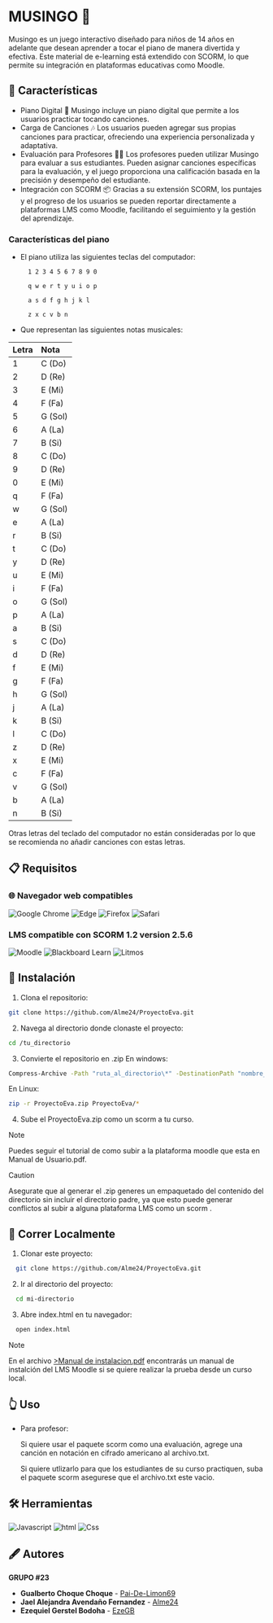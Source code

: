 # MUSINGO 🐧

Musingo es un juego interactivo diseñado para niños de 14 años en adelante que desean aprender a tocar el piano de manera divertida y efectiva. Este material de e-learning está extendido con SCORM, lo que permite su integración en plataformas educativas como Moodle.

## 📝 Características
* Piano Digital 🎹 Musingo incluye un piano digital que permite a los usuarios   practicar tocando canciones.
* Carga de Canciones 🎶 Los usuarios pueden agregar sus propias canciones para practicar, ofreciendo una experiencia personalizada y adaptativa.
* Evaluación para Profesores 🧑‍🏫 Los profesores pueden utilizar Musingo para evaluar a sus estudiantes. Pueden asignar canciones específicas para la evaluación, y el juego proporciona una calificación basada en la precisión y desempeño del estudiante.
* Integración con SCORM 📦 Gracias a su extensión SCORM, los puntajes y el progreso de los usuarios se pueden reportar directamente a plataformas LMS como Moodle, facilitando el seguimiento y la gestión del aprendizaje.
### Características del piano
* El piano utiliza las siguientes teclas del computador:

        1 2 3 4 5 6 7 8 9 0

        q w e r t y u i o p 

        a s d f g h j k l

        z x c v b n 
* Que representan las siguientes notas musicales:

| Letra | Nota   |
| :---- | :----- |
| 1     | C (Do) |
| 2     | D (Re) |
| 3     | E (Mi) |
| 4     | F (Fa) |
| 5     | G (Sol)|
| 6     | A (La) |
| 7     | B (Si) |
| 8     | C (Do) |
| 9     | D (Re) |
| 0     | E (Mi) |
| q     | F (Fa) |
| w     | G (Sol)|
| e     | A (La) |
| r     | B (Si) |
| t     | C (Do) |
| y     | D (Re) |
| u     | E (Mi) |
| i     | F (Fa) |
| o     | G (Sol)|
| p     | A (La) |
| a     | B (Si) |
| s     | C (Do) |
| d     | D (Re) |
| f     | E (Mi) |
| g     | F (Fa) |
| h     | G (Sol)|
| j     | A (La) |
| k     | B (Si) |
| l     | C (Do) |
| z     | D (Re) |
| x     | E (Mi) |
| c     | F (Fa) |
| v     | G (Sol)|
| b     | A (La) |
| n     | B (Si) |


Otras letras del teclado del computador no están consideradas por lo que se recomienda no añadir canciones con estas letras.
## 📋 Requisitos 
### 🌐 Navegador web compatibles 
![Google Chrome](https://img.shields.io/badge/Google%20Chrome-4285F4?style=for-the-badge&logo=GoogleChrome&logoColor=white)
![Edge](https://img.shields.io/badge/Edge-0078D7?style=for-the-badge&logo=Microsoft-edge&logoColor=white)
![Firefox](https://img.shields.io/badge/Firefox-FF7139?style=for-the-badge&logo=Firefox-Browser&logoColor=white)
![Safari](https://img.shields.io/badge/Safari-000000?style=for-the-badge&logo=Safari&logoColor=white)
### LMS compatible con SCORM 1.2 version 2.5.6
![Moodle](https://img.shields.io/badge/Moodle-FF7139?style=for-the-badge&logo=moodle&logoColor=white)
![Blackboard Learn](https://img.shields.io/badge/Blackboard%20Learn-000000?style=for-the-badge&logo=BlackboardLearn&logoColor=white)
![Litmos](https://img.shields.io/badge/Litmos-94cb3b?style=for-the-badge&logo=Litmos&logoColor=white)

##  🔧 Instalación

1. Clona el repositorio:

```bash
git clone https://github.com/Alme24/ProyectoEva.git
```
2. Navega al directorio donde clonaste el proyecto:

```bash
cd /tu_directorio
```
3. Convierte el repositorio en .zip
En windows:
```bash
Compress-Archive -Path "ruta_al_directorio\*" -DestinationPath "nombre_archivo.zip"

```
En Linux:
```bash
zip -r ProyectoEva.zip ProyectoEva/*
```
4. Sube el ProyectoEva.zip como un scorm a tu curso.

> [!NOTE]
> Puedes seguir el tutorial de como subir a la plataforma moodle que esta en Manual de Usuario.pdf.

> [!CAUTION]
> Asegurate que al generar el .zip generes un empaquetado del contenido del directorio sin incluir el directorio padre, ya que esto puede generar conflictos al subir a alguna plataforma LMS como un scorm .

## 👟 Correr Localmente

1. Clonar este proyecto:

```bash
  git clone https://github.com/Alme24/ProyectoEva.git
```
2. Ir al directorio del proyecto:

```bash
  cd mi-directorio
```

3. Abre index.html en tu navegador:

```bash
  open index.html
```
> [!NOTE]  
> En el archivo <u>>Manual de instalacion.pdf</u> encontrarás un manual de instalción del LMS Moodle si se quiere realizar la prueba desde un curso local.

## 👆 Uso
* Para profesor:
    
    Si quiere usar el paquete scorm como una evaluación, agrege una canción en notación en cifrado americano al archivo.txt.
    
    Si quiere utlizarlo para que los estudiantes de su curso practiquen, suba el paquete scorm asegurese que el archivo.txt este vacio.
  
## 🛠 Herramientas
![Javascript](https://img.shields.io/badge/javascript-%23323330.svg?style=for-the-badge&logo=javascript&logoColor=%23F7DF1E)
![html](https://img.shields.io/badge/html5-%23E34F26.svg?style=for-the-badge&logo=html5&logoColor=white)
![Css](https://img.shields.io/badge/css3-%231572B6.svg?style=for-the-badge&logo=css3&logoColor=white)
## 🖋 Autores
  **GRUPO #23**
* **Gualberto Choque Choque** - [Pai-De-Limon69](https://github.com/Pai-De-Limon69)
* **Jael Alejandra Avendaño Fernandez** - [Alme24](https://github.com/Alme24)
* **Ezequiel Gerstel Bodoha** - [EzeGB](https://github.com/EzeGB)

